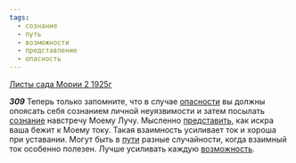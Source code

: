 ```yaml
---
tags:
  - сознание
  - путь
  - возможности
  - представление
  - опасность
---
```


[Листы сада Мории 2 1925г](https://127.0.0.1:4002/agni/1925)

___309___
Теперь только запомните, что в случае [опасности](../../../tags/#опасность) вы должны опоясать себя сознанием личной неуязвимости и затем посылать [сознание](../../../tags/#сознание) навстречу Моему Лучу. Мысленно [представить](../../../tags/#представление), как искра ваша бежит к Моему току. Такая взаимность усиливает ток и хороша при уставании. Могут быть в [пути](../../../tags/#путь) разные случайности, когда взаимный ток особенно полезен. Лучше усиливать каждую [возможность](../../../tags/#возможности).   

